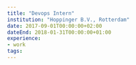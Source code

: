 ```yaml
---
title: "Devops Intern"
institution: "Hoppinger B.V., Rotterdam"
date: 2017-09-01T00:00:00+02:00
dateEnd: 2018-01-31T00:00:00+01:00
experience:
- work
tags:
---
```


